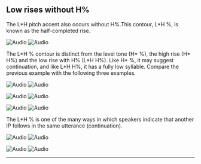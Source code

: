 Low rises without H%
--------------------

The L\*H pitch accent also occurs without H%.This contour, L\*H %, is known as the half-completed rise.

![Audio](audio.gif) ![Audio](./audio/gif/205.gif)

The L\*H % contour is distinct from the level tone (H\* %), the high rise (H\* H%) and the low rise with H% (L\*H H%). Like H\* %, it may suggest continuation, and like L\*H H%, it has a fully low syllable. Compare the previous example with the following three examples.

![Audio](audio.gif) ![Audio](./audio/gif/191.gif)

![Audio](audio.gif) ![Audio](./audio/gif/203.gif)

![Audio](audio.gif) ![Audio](./audio/gif/193.gif)

The L\*H % is one of the many ways in which speakers indicate that another IP follows in the same utterance (continuation).

![Audio](audio.gif) ![Audio](./audio/gif/035.gif)

![Audio](audio.gif) ![Audio](./audio/gif/072a.gif)

* * *

<div class="exercise"></div>
